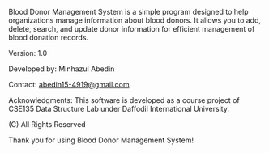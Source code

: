 Blood Donor Management System is a simple program designed to help organizations manage information about blood donors. It allows you to add, delete, search, and
update donor information for efficient management of blood donation records.

Version: 1.0

Developed by: Minhazul Abedin 

Contact: abedin15-4919@gmail.com

Acknowledgments: This software is developed as a course project of CSE135 Data Structure Lab under Daffodil International University.

(C) All Rights Reserved

Thank you for using Blood Donor Management System!
